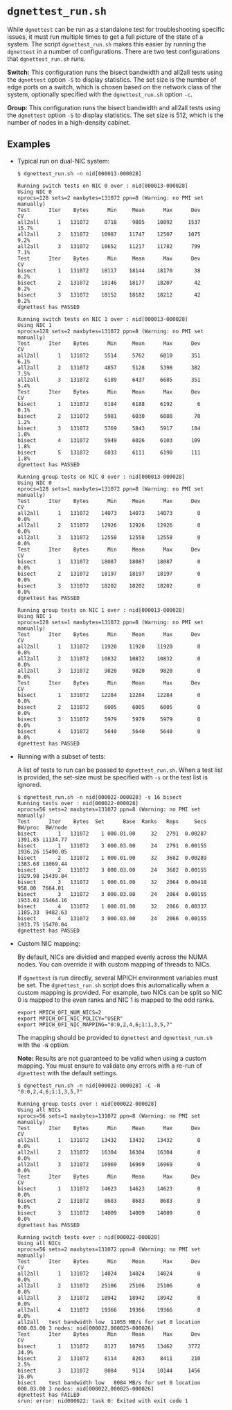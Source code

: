 # `dgnettest_run.sh`

While `dgnettest` can be run as a standalone test for troubleshooting specific issues, it must run multiple times to get a full picture of the state of a system. The script `dgnettest_run.sh` makes this easier by running the `dgnettest` in a number of configurations. There are two test configurations that `dgnettest_run.sh` runs.

**Switch:** This configuration runs the bisect bandwidth and all2all tests using the `dgnettest` option `-S` to display statistics. The set size is the number of edge ports on a switch, which is chosen based on the network class of the system, optionally specified with the `dgnettest_run.sh` option `-c`.

**Group:** This configuration runs the bisect bandwidth and all2all tests using the `dgnettest` option `-S` to display statistics. The set size is 512, which is the number of nodes in a high-density cabinet.

## Examples

- Typical run on dual-NIC system:

  ```screen
  $ dgnettest_run.sh -n nid[000013-000028]
  
  Running switch tests on NIC 0 over : nid[000013-000028]
  Using NIC 0
  nprocs=128 sets=2 maxbytes=131072 ppn=8 (Warning: no PMI set manually)
  Test      Iter    Bytes      Min     Mean      Max      Dev       CV
  all2all      1   131072     8718     9805    10892     1537     15.7%
  all2all      2   131072    10987    11747    12507     1075      9.2%
  all2all      3   131072    10652    11217    11782      799      7.1%
  Test      Iter    Bytes      Min     Mean      Max      Dev       CV
  bisect       1   131072    18117    18144    18170       38      0.2%
  bisect       2   131072    18146    18177    18207       42      0.2%
  bisect       3   131072    18152    18182    18212       42      0.2%
  dgnettest has PASSED

  Running switch tests on NIC 1 over : nid[000013-000028]
  Using NIC 1
  nprocs=128 sets=2 maxbytes=131072 ppn=8 (Warning: no PMI set manually)
  Test      Iter    Bytes      Min     Mean      Max      Dev       CV
  all2all      1   131072     5514     5762     6010      351      6.1%
  all2all      2   131072     4857     5128     5398      382      7.5%
  all2all      3   131072     6189     6437     6685      351      5.4%
  Test      Iter    Bytes      Min     Mean      Max      Dev       CV
  bisect       1   131072     6184     6188     6192        6      0.1%
  bisect       2   131072     5981     6030     6080       70      1.2%
  bisect       3   131072     5769     5843     5917      104      1.8%
  bisect       4   131072     5949     6026     6103      109      1.8%
  bisect       5   131072     6033     6111     6190      111      1.8%
  dgnettest has PASSED

  Running group tests on NIC 0 over : nid[000013-000028]
  Using NIC 0
  nprocs=128 sets=1 maxbytes=131072 ppn=8 (Warning: no PMI set manually)
  Test      Iter    Bytes      Min     Mean      Max      Dev       CV
  all2all      1   131072    14073    14073    14073        0      0.0%
  all2all      2   131072    12926    12926    12926        0      0.0%
  all2all      3   131072    12558    12558    12558        0      0.0%
  Test      Iter    Bytes      Min     Mean      Max      Dev       CV
  bisect       1   131072    18087    18087    18087        0      0.0%
  bisect       2   131072    18197    18197    18197        0      0.0%
  bisect       3   131072    18202    18202    18202        0      0.0%
  dgnettest has PASSED

  Running group tests on NIC 1 over : nid[000013-000028]
  Using NIC 1
  nprocs=128 sets=1 maxbytes=131072 ppn=8 (Warning: no PMI set manually)
  Test      Iter    Bytes      Min     Mean      Max      Dev       CV
  all2all      1   131072    11920    11920    11920        0      0.0%
  all2all      2   131072    10832    10832    10832        0      0.0%
  all2all      3   131072     9820     9820     9820        0      0.0%
  Test      Iter    Bytes      Min     Mean      Max      Dev       CV
  bisect       1   131072    12284    12284    12284        0      0.0%
  bisect       2   131072     6005     6005     6005        0      0.0%
  bisect       3   131072     5979     5979     5979        0      0.0%
  bisect       4   131072     5640     5640     5640        0      0.0%
  dgnettest has PASSED
  ```

- Running with a subset of tests:

  A list of tests to run can be passed to `dgnettest_run.sh`. When a test list is provided, the set-size must be specified with `-s` or the test list is ignored.

  ```screen
  $ dgnettest_run.sh -n nid[000022-000028] -s 16 bisect
  Running tests over : nid[000022-000028]
  nprocs=56 sets=2 maxbytes=131072 ppn=8 (Warning: no PMI set manually)
  Test      Iter    Bytes  Set      Base  Ranks   Reps     Secs  BW/proc  BW/node
  bisect       1   131072    1 000.01.00     32   2791  0.00287  1391.85 11134.77
  bisect       1   131072    3 000.03.00     24   2791  0.00155  1936.26 15490.05
  bisect       2   131072    1 000.01.00     32   3682  0.00289  1383.68 11069.44
  bisect       2   131072    3 000.03.00     24   3682  0.00155  1929.98 15439.84
  bisect       3   131072    1 000.01.00     32   2064  0.00418   958.00  7664.01
  bisect       3   131072    3 000.03.00     24   2064  0.00155  1933.02 15464.16
  bisect       4   131072    1 000.01.00     32   2066  0.00337  1185.33  9482.63
  bisect       4   131072    3 000.03.00     24   2066  0.00155  1933.75 15470.04
  dgnettest has PASSED
  ```

- Custom NIC mapping:

  By default, NICs are divided and mapped evenly across the NUMA nodes. You can override it with custom mapping of threads to NICs.

  If `dgnettest` is run directly, several MPICH environment variables must be set. The `dgnettest_run.sh` script does this automatically when a custom mapping is provided. For example, two NICs can be split so NIC 0 is mapped to the even ranks and NIC 1 is mapped to the odd ranks.

  ```screen
  export MPICH_OFI_NUM_NICS=2
  export MPICH_OFI_NIC_POLICY="USER"
  export MPICH_OFI_NIC_MAPPING="0:0,2,4,6;1:1,3,5,7"
  ```

  The mapping should be provided to `dgnettest` and `dgnettest_run.sh` with the `-N` option.

  **Note:** Results are not guaranteed to be valid when using a custom mapping. You must ensure to validate any errors with a re-run of `dgnettest` with the default settings.

  ```screen
  $ dgnettest_run.sh -n nid[000022-000028] -C -N "0:0,2,4,6;1:1,3,5,7"

  Running group tests over : nid[000022-000028]
  Using all NICs
  nprocs=56 sets=1 maxbytes=131072 ppn=8 (Warning: no PMI set manually)
  Test      Iter    Bytes      Min     Mean      Max      Dev       CV
  all2all      1   131072    13432    13432    13432        0      0.0%
  all2all      2   131072    16304    16304    16304        0      0.0%
  all2all      3   131072    16969    16969    16969        0      0.0%
  Test      Iter    Bytes      Min     Mean      Max      Dev       CV
  bisect       1   131072    14623    14623    14623        0      0.0%
  bisect       2   131072     8683     8683     8683        0      0.0%
  bisect       3   131072    14009    14009    14009        0      0.0%
  dgnettest has PASSED

  Running switch tests over : nid[000022-000028]
  Using all NICs
  nprocs=56 sets=2 maxbytes=131072 ppn=8 (Warning: no PMI set manually)
  Test      Iter    Bytes      Min     Mean      Max      Dev       CV
  all2all      1   131072    14024    14024    14024        0      0.0%
  all2all      2   131072    25106    25106    25106        0      0.0%
  all2all      3   131072    18942    18942    18942        0      0.0%
  all2all      4   131072    19366    19366    19366        0      0.0%
  all2all   test bandwidth low  11055 MB/s for set 0 location 000.03.00 3 nodes: nid[000022,000025-000026]
  Test      Iter    Bytes      Min     Mean      Max      Dev       CV
  bisect       1   131072     8127    10795    13462     3772     34.9%
  bisect       2   131072     8114     8263     8411      210      2.5%
  bisect       3   131072     8084     9114    10144     1456     16.0%
  bisect    test bandwidth low   8084 MB/s for set 0 location 000.03.00 3 nodes: nid[000022,000025-000026]
  dgnettest has FAILED
  srun: error: nid000022: task 0: Exited with exit code 1
  ```
